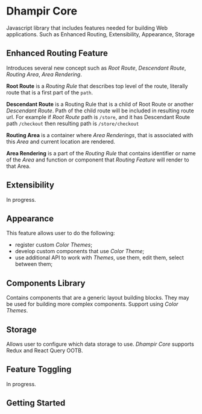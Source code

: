 # Dhampir Core

Javascript library that includes features needed for building Web applications. Such as Enhanced Routing, Extensibility, Appearance, Storage

## Enhanced Routing Feature
Introduces several new concept such as *Root Route*, *Descendant Route*, *Routing Area*, *Area Rendering*.

**Root Route** is a *Routing Rule* that describes top level of the route, literally route that is a first part of the `path`.

**Descendant Route** is a Routing Rule that is a child of Root Route or another *Descendant Route*. Path of the child route will be included in resulting route url.
For example if *Root Route* path is `/store`, and it has Descendant Route path `/checkout` then resulting path is `/store/checkout`

**Routing Area** is a container where *Area Renderings*, that is associated with this *Area* and current location are rendered.

**Area Rendering** is a part of the *Routing Rule* that contains identifier or name of the *Area* and function or component that *Routing Feature* will render to that Area.

## Extensibility
In progress.

## Appearance
This feature allows user to do the following:
* register custom *Color Themes*;
* develop custom components that use *Color Theme*;
* use additional API to work with *Themes*, use them, edit them, select between them;

## Components Library
Contains components that are a generic layout building blocks. They may be used for building more complex components. Support using *Color Themes*.

## Storage
Allows user to configure which data storage to use. *Dhampir Core* supports Redux and React Query OOTB.

## Feature Toggling
In progress.

## Getting Started
